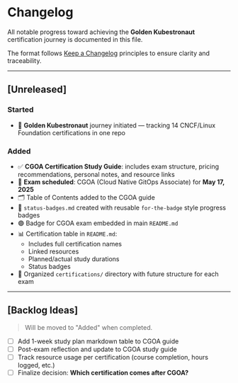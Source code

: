 # Changelog

All notable progress toward achieving the **Golden Kubestronaut** certification journey is documented in this file.

The format follows [Keep a Changelog](https://keepachangelog.com/en/1.0.0/) principles to ensure clarity and traceability.

---

## [Unreleased]

### Started
- 🎯 **Golden Kubestronaut** journey initiated — tracking 14 CNCF/Linux Foundation certifications in one repo

### Added
- ✅ **CGOA Certification Study Guide**: includes exam structure, pricing recommendations, personal notes, and resource links
- 📌 **Exam scheduled**: CGOA (Cloud Native GitOps Associate) for **May 17, 2025**
- 🗂️ Table of Contents added to the CGOA guide
- 📄 `status-badges.md` created with reusable `for-the-badge` style progress badges
- 🟣 Badge for CGOA exam embedded in main `README.md`
- 📊 Certification table in `README.md`:
  - Includes full certification names
  - Linked resources
  - Planned/actual study durations
  - Status badges
- 📂 Organized `certifications/` directory with future structure for each exam

---

## [Backlog Ideas]

> Will be moved to "Added" when completed.

- [ ] Add 1-week study plan markdown table to CGOA guide
- [ ] Post-exam reflection and update to CGOA study guide
- [ ] Track resource usage per certification (course completion, hours logged, etc.)
- [ ] Finalize decision: **Which certification comes after CGOA?**
